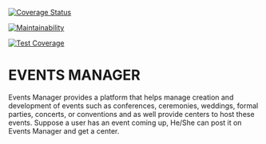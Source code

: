 [![Coverage Status](https://coveralls.io/repos/github/Abudu-Samuel/Events-Manager/badge.svg)](https://coveralls.io/github/Abudu-Samuel/Events-Manager)

[![Maintainability](https://api.codeclimate.com/v1/badges/b3764dff0e8fc2e3fcfd/maintainability)](https://codeclimate.com/github/Abudu-Samuel/Events-Manager/maintainability)

[![Test Coverage](https://api.codeclimate.com/v1/badges/b3764dff0e8fc2e3fcfd/test_coverage)](https://codeclimate.com/github/Abudu-Samuel/Events-Manager/test_coverage)

# EVENTS MANAGER

Events Manager provides a platform that helps manage creation and development of events such as conferences, ceremonies, weddings, formal parties, concerts, or conventions and as well provide centers to host these events. Suppose a user has an event coming up, He/She can post it on Events Manager and get a center.